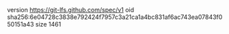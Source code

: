 version https://git-lfs.github.com/spec/v1
oid sha256:6e04728c3838e792424f7957c3a21ca1a4bc831af6ac743ea07843f050151a43
size 1461
